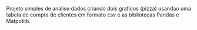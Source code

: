 Projeto simples de analise dados criando dois graficos (pizza) usandao uma tabela de compra de clientes em formato csv e as bibliotecas Pandas e Matpotlib.
